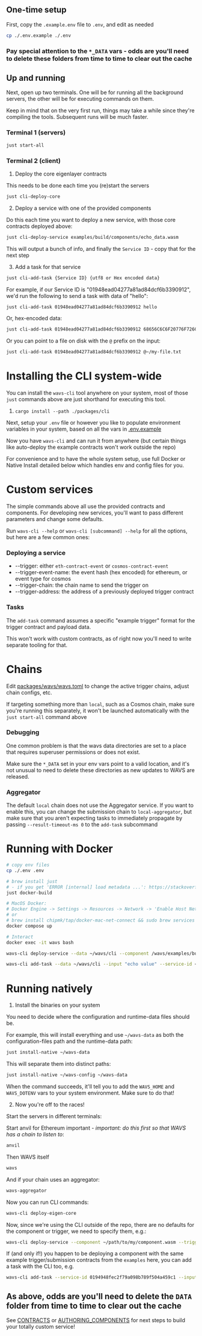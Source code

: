## One-time setup

First, copy the `.example.env` file to `.env`, and edit as needed

```bash
cp ./.env.example ./.env
```

### Pay special attention to the `*_DATA` vars - odds are you'll need to delete these folders from time to time to clear out the cache

## Up and running

Next, open up two terminals. One will be for running all the background servers, the other will be for executing commands on them.

Keep in mind that on the very first run, things may take a while since they're compiling the tools. Subsequent runs will be much faster.

### Terminal 1 (servers)

```bash
just start-all
```

### Terminal 2 (client)

1. Deploy the core eigenlayer contracts

This needs to be done each time you (re)start the servers

```bash
just cli-deploy-core
```

2. Deploy a service with one of the provided components

Do this each time you want to deploy a new service, with those core contracts deployed above:

```bash
just cli-deploy-service examples/build/components/echo_data.wasm
```

This will output a bunch of info, and finally the `Service ID` - copy that for the next step

3. Add a task for that service

```bash
just cli-add-task {Service ID} {utf8 or Hex encoded data}
```

For example, if our Service ID is "01948ead04277a81ad84dcf6b3390912", we'd run the following to send a task with data of "hello":

```bash
just cli-add-task 01948ead04277a81ad84dcf6b3390912 hello
```

Or, hex-encoded data:

```bash
just cli-add-task 01948ead04277a81ad84dcf6b3390912 68656C6C6F20776F726C64
```

Or you can point to a file on disk with the `@` prefix on the input:

```bash
just cli-add-task 01948ead04277a81ad84dcf6b3390912 @~/my-file.txt
```

# Installing the CLI system-wide

You can install the `wavs-cli` tool anywhere on your system, most of those `just` commands above are just shorthand for executing this tool.

1. `cargo install --path ./packages/cli`

Next, setup your `.env` file or however you like to populate environment variables in your system, based on all the vars in [.env.example](../.env.example)

Now you have `wavs-cli` and can run it from anywhere (but certain things like auto-deploy the example contracts won't work outside the repo)

For convenience and to have the whole system setup, use full Docker or Native Install detailed below which handles env and config files for you.

# Custom services

The simple commands above all use the provided contracts and components. For developing new services, you'll want to pass different parameters and change some defaults.

Run `wavs-cli --help` or `wavs-cli [subcommand] --help` for all the options, but here are a few common ones:

### Deploying a service

* --trigger: either `eth-contract-event` or `cosmos-contract-event`
* --trigger-event-name: the event hash (hex encoded) for ethereum, or event type for cosmos
* --trigger-chain: the chain name to send the trigger on
* --trigger-address: the address of a previously deployed trigger contract

### Tasks

The `add-task` command assumes a specific "example trigger" format for the trigger contract and payload data.

This won't work with custom contracts, as of right now you'll need to write separate tooling for that.

# Chains

Edit [packages/wavs/wavs.toml](../packages/wavs/wavs.toml) to change the active trigger chains, adjust chain configs, etc.

If targeting something more than `local`, such as a Cosmos chain, make sure you're running this separately, it won't be launched automatically with the `just start-all` command above

### Debugging

One common problem is that the wavs data directories are set to a place that requires superuser permissions or does not exist.

Make sure the `*_DATA` set in your env vars point to a valid location, and it's not unusual to need to delete these directories as new updates to WAVS are released.

### Aggregator

The default `local` chain does not use the Aggregator service. If you want to enable this, you can change the submission chain to `local-aggregator`, but make sure that you aren't expecting tasks to immediately propagate by passing `--result-timeout-ms 0` to the `add-task` subcommand

# Running with Docker

```bash
# copy env files
cp ./.env .env

# brew install just
# - if you get 'ERROR [internal] load metadata ...': https://stackoverflow.com/a/71665244
just docker-build

# MacOS Docker:
# Docker Engine -> Settings -> Resources -> Network -> 'Enable Host Networking'
# or
# brew install chipmk/tap/docker-mac-net-connect && sudo brew services start chipmk/tap/docker-mac-net-connect
docker compose up

# Interact
docker exec -it wavs bash

wavs-cli deploy-service --data ~/wavs/cli --component /wavs/examples/build/components/echo_data.wasm --trigger eth-contract-event --trigger-event-name 86eacd23610d81706516de1ed0476c87772fdf939c7c771fbbd7f0230d619e68

wavs-cli add-task --data ~/wavs/cli --input "echo value" --service-id <SERVICE_ID>
```

# Running natively

1. Install the binaries on your system

You need to decide where the configuration and runtime-data files should be.

For example, this will install everything and use `~/wavs-data` as both the configuration-files path and the runtime-data path:

```bash
just install-native ~/wavs-data
```

This will separate them into distinct paths:

```bash
just install-native ~/wavs-config ~/wavs-data
```

When the command succeeds, it'll tell you to add the `WAVS_HOME` and `WAVS_DOTENV` vars to your system environment. Make sure to do that!

2. Now you're off to the races!

Start the servers in different terminals:

Start anvil for Ethereum important - _important: do this first so that WAVS has a chain to listen to_:

```bash
anvil
```

Then WAVS itself

```bash
wavs
```

And if your chain uses an aggregator:

```bash
wavs-aggregator
```

Now you can run CLI commands:

```bash
wavs-cli deploy-eigen-core
```

Now, since we're using the CLI outside of the repo, there are no defaults for the component or trigger, we need to specify them, e.g.:

```bash
wavs-cli deploy-service --component ~/path/to/my/component.wasm --trigger eth-contract-event --trigger-event-name 86eacd23610d81706516de1ed0476c87772fdf939c7c771fbbd7f0230d619e68
```

If (and only if!) you happen to be deploying a component with the same example trigger/submission contracts from the `examples` here, you can add a task with the CLI too, e.g.

```bash
wavs-cli add-task --service-id 0194948fec2f79a098b789f504a459c1 --input "hello world"
```

## As above, odds are you'll need to delete the `DATA` folder from time to time to clear out the cache

See [CONTRACTS](./CONTRACTS.md) or [AUTHORING_COMPONENTS](./AUTHORING_COMPONENTS.md) for next steps to build your totally custom service!
